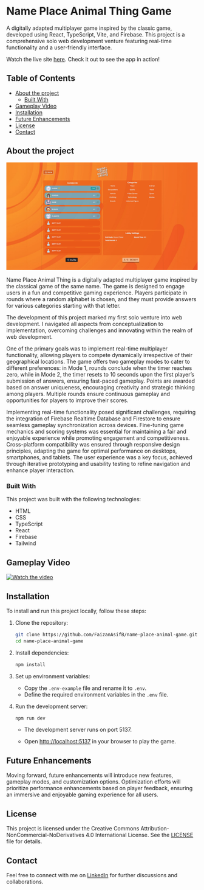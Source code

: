 # Name Place Animal Thing Game <!-- omit in toc -->

A digitally adapted multiplayer game inspired by the classic game, developed using React, TypeScript, Vite, and Firebase. This project is a comprehensive solo web development venture featuring real-time functionality and a user-friendly interface.

Watch the live site [here](https://geega-game.netlify.app/). Check it out to see the app in action!

## Table of Contents <!-- omit in toc -->

- [About the project](#about-the-project)
  - [Built With](#built-with)
- [Gameplay Video](#gameplay-video)
- [Installation](#installation)
- [Future Enhancements](#future-enhancements)
- [License](#license)
- [Contact](#contact)

## About the project

![Game Preview](https://github.com/FaizanAsifB/Portfolio/blob/main/src/content/projects/project-images/name-place-wide.jpg?raw=true)

Name Place Animal Thing is a digitally adapted multiplayer game inspired by the classical game of the same name. The game is designed to engage users in a fun and competitive gaming experience. Players participate in rounds where a random alphabet is chosen, and they must provide answers for various categories starting with that letter.

The development of this project marked my first solo venture into web development. I navigated all aspects from conceptualization to implementation, overcoming challenges and innovating within the realm of web development.

One of the primary goals was to implement real-time multiplayer functionality, allowing players to compete dynamically irrespective of their geographical locations. The game offers two gameplay modes to cater to different preferences: in Mode 1, rounds conclude when the timer reaches zero, while in Mode 2, the timer resets to 10 seconds upon the first player’s submission of answers, ensuring fast-paced gameplay. Points are awarded based on answer uniqueness, encouraging creativity and strategic thinking among players. Multiple rounds ensure continuous gameplay and opportunities for players to improve their scores.

Implementing real-time functionality posed significant challenges, requiring the integration of Firebase Realtime Database and Firestore to ensure seamless gameplay synchronization across devices. Fine-tuning game mechanics and scoring systems was essential for maintaining a fair and enjoyable experience while promoting engagement and competitiveness. Cross-platform compatibility was ensured through responsive design principles, adapting the game for optimal performance on desktops, smartphones, and tablets. The user experience was a key focus, achieved through iterative prototyping and usability testing to refine navigation and enhance player interaction.

### Built With

This project was built with the following technologies:

- HTML
- CSS
- TypeScript
- React
- Firebase
- Tailwind

## Gameplay Video

[![Watch the video](https://img.youtube.com/vi/YOUR_VIDEO_ID_HERE/0.jpg)](https://www.youtube.com/watch?v=placeholder)

## Installation

To install and run this project locally, follow these steps:

1. Clone the repository:

   ```bash
   git clone https://github.com/FaizanAsifB/name-place-animal-game.git
   cd name-place-animal-game
   ```

2. Install dependencies:

   ```bash
   npm install
   ```

3. Set up environment variables:

   - Copy the `.env-example` file and rename it to `.env`.
   - Define the required environment variables in the `.env` file.

4. Run the development server:

   ```bash
   npm run dev
   ```

   - The development server runs on port 5137.

   - Open [http://localhost:5137](http://localhost:5137) in your browser to play the game.

## Future Enhancements

Moving forward, future enhancements will introduce new features, gameplay modes, and customization options. Optimization efforts will prioritize performance enhancements based on player feedback, ensuring an immersive and enjoyable gaming experience for all users.

## License

This project is licensed under the Creative Commons Attribution-NonCommercial-NoDerivatives 4.0 International License. See the [LICENSE](LICENSE) file for details.

## Contact

Feel free to connect with me on [LinkedIn](https://linkedin.com/in/faizan-asif-butt) for further discussions and collaborations.
